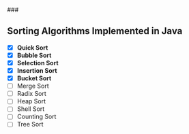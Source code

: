 ###<h2>Sorting Algorithms Implemented in Java</h2>
- [x] <b>Quick Sort</b>
- [x] <b>Bubble Sort</b>
- [x] <b>Selection Sort</b>
- [x] <b>Insertion Sort</b>
- [x] <b>Bucket Sort</b>
- [ ] Merge Sort
- [ ] Radix Sort
- [ ] Heap Sort
- [ ] Shell Sort
- [ ] Counting Sort
- [ ] Tree Sort

